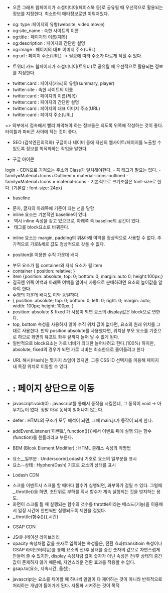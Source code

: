 
  * 오픈 그래프
  웹페이지가 소셜미디어(페이스북 등)로 공유될 때 우선적으로 활용되는 정보를 지정한다.
  최소한의 메타정보로만 이뤄져있다.
  - og: type :페이지의 유형(website, video.movie)
  - og:site_name : 속한 사이트의 이름
  - og:title : 페이지의 이름(제목)
  - og:description : 페이지의 간단한 설명
  - og:image : 페이지의 대표 이미지 주소(URL)
  - og:url : 페이지 주소(URL) -> 필요에 따라 주소가 다르게 적힐 수 있다.

  * 트위터 카드
  웹페이지가 소셜미디어(트위터)로 공유될 때 우선적으로 활용되는 정보를 지정한다. 
  - twitter:card : 페이지(카드)의 유형(summary, player)
  - twitter:site : 속한 사이트의 이름
  - twitter:card : 페이지의 이름(제목)
  - twitter:card : 페이지의 간단한 설명
  - twitter:card : 페이지의 대표 이미지 주소(URL)
  - twitter:card : 페이지 주소(URL)

  => 외부에서 접속해서 빨리 파악해야 하는 정보들은 되도록 위쪽에 작성하는 것이 좋다. 
    타이틀과 파비콘 사이에 적는 것이 좋다. 

  * SEO (검색엔진최적화)
  구글이나 네이버 등에 자신의 웹사이트/페이지를 노출할 수 있도록 정보를 최적화하는 작업을 말한다. 

  * 구글 아이콘
  <link rel="stylesheet" href="https://fonts.googleapis.com/icon?family=Material+Icons+Outlined" />

  <span class="material-icons-outlined">
    login
  </span>
  - CDN으로 가져오는 주소와 Class가 일치해야한다. 
  - 꼭 태그가 <span> 필요는 없다. 
  - family=Material+Icons+Outlined = material-icons-outlined
  - family=Material+Icons = material-icons
  - 기본적으로 크기조절은 font-size로 한다. (기본값 : font-size: 24px)

  * baseline
  - 문자, 글자의 아래쪽에 기준이 되는 선을 말함
  - inline 요소는 기본적인 baseline이 있다.
  - <img/> 역시 inline 속성을 갖고 있으므로, 아래쪽 즉 baseline의 공간이 있다.
  - <img/> 태그를 block요소로 바꿔준다.

  * inline 요소는 margin, padding의 위&아래 여백을 정상적으로 사용할 수 없다. 추가적으로 가로&세로 값도 정상적으로 갖을 수 없다.

  * position을 이용한 수직 가운데 배치
  - 부모 요소가 될 container와 자식 요소가 될 item
  - container { position: relative; }
  - item {position: absolute; top: 0; bottom: 0; margin: auto 0; height:100px;}
  - 결국엔 위쪽 여백과 아래쪽 여백을 알아서 자동으로 분배하려면 요소의 높이값을 알아야 한다.  
  - 수평의 가운데 배치도 이와 동일하다. 
  - { position: absolute; top: 0; bottom: 0; left: 0; right: 0; margin: auto; width: 100px; height: 100px; }
  - position: absolute & fixed 가 사용이 되면 요소의 display값은 block으로 변한다. 
  - top, bottom 속성을 사용하지 않아 수직 위치 값이 없다면, 요소의 원래 위치를 그대로 사용한다.
    만약 position:absolute를 사용했다면, 위치상 부모 요소를 기준으로 하므로 화면의 뷰포트 좌우 끝까지 늘어 날 수 없게 된다. 
  - 일반적으로 block요소는 가로 너비가 최대한 늘어나려고 한다.(100%)
    하지만, absolute, fixed의 경우가 되면 가로 너비는 최소한으로 줄어들려고 한다

  * URL 해시(Hash)는 몇가지 쓰임이 있지만, 그중 CSS ID 선택자를 이용해 페이지 내 특정 위치로 이동할 수 있다. 
  - # : 페이지 상단으로 이동
  - javascript:void(0) : javascript를 통해서 동작을 시킬껀데, 그 동작이 void -> 아무기능이 없다. 정말 아무 동작이 일어나지 않는다. 

  * defer : HTML의 구조가 모두 해석이 되면, 그때 main.js가 동작이 되게 한다.

  * addEventListener('이벤트', function(){})에서 이벤트 뒤에 실행 되는 함수(function)를 핸들러라고 부른다. 

  * BEM (Blcok Element Modifier) : HTML 클래스 속성의 작명법
  - 요소__일부분 : Underscore(Lodash) 기호로 요소의 일부분을 표시
  - 요소--상태 : Hyphen(Dash) 기호로 요소의 상태를 표시

  * Lodash CDN
  - 스크롤 이벤트시 스크롤 할 때마다 함수가 실행되면, 과부하가 걸릴 수 있다.
    그럴때 _.throttle()을 하면, 초단위로 부하를 줘서 함수가 계속 실행되는 것을 방지하는 용도.
  - 화면이 스크롤 될 때 실행되는 함수의 갯수를 throttle이라는 메소드(기능)을 이용해서 일정 시간에 한번씩만 실행되도록 제한을 걸었다. 
  - _.throttle(함수(){},시간)

  * GSAP CDN
  - JS애니메이션 라이브러리
  - opacity 속성처럼 값을 숫자로 입력하는 속성들은, 전환 효과(transitioin 속성이나 GSAP 라이브러리등)를 통해 요소의 전/후 상태를 중간 숫자의 값으로 자연스럽게 만들어 줄 수 있지만, display 속성처럼 값이 숫자가 아닌 속성은 전/후 상태의 중간값이 존재하지 않기 때문에, 자연스러운 전환 효과를 적용할 수 없다.  
  - gsap.to(요소, 지속시간, 옵션);

  * javascript는 요소를 제어할 때 하나씩 일일이 다 제어하는 것이 아니라 반복적으로 처리하는 개념이 들어가게 된다. 자동화 시켜주는 것이 목적 